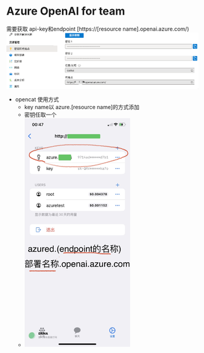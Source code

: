 # Azure OpenAI for team

需要获取 api-key和endpoint [https://[resource name].openai.azure.com/)
![](./azure_key%26endpoint.png)


- opencat 使用方式
  - key name以 azure.[resource name]的方式添加
  - 密钥任取一个
  - <img src="./azure_openai_for_team.png" alt="azure_openai_for_team" height="600">